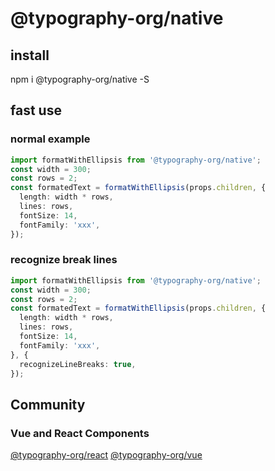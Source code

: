 # @typography-org/native

## install
npm i @typography-org/native -S

## fast use

### normal example
```ts
import formatWithEllipsis from '@typography-org/native';
const width = 300;
const rows = 2;
const formatedText = formatWithEllipsis(props.children, {
  length: width * rows,
  lines: rows,
  fontSize: 14,
  fontFamily: 'xxx',
});
```

### recognize break lines
```ts
import formatWithEllipsis from '@typography-org/native';
const width = 300;
const rows = 2;
const formatedText = formatWithEllipsis(props.children, {
  length: width * rows,
  lines: rows,
  fontSize: 14,
  fontFamily: 'xxx',
}, {
  recognizeLineBreaks: true,
});
```

## Community
### Vue and React Components
[@typography-org/react](https://www.npmjs.com/package/@typography-org/react)
[@typography-org/vue](https://www.npmjs.com/package/@typography-org/vue)
